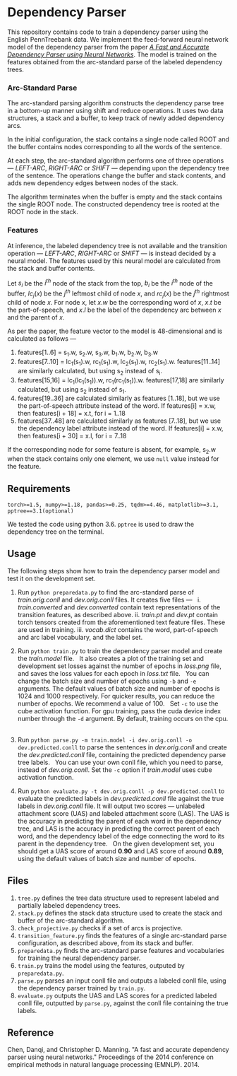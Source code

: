 # Dependency Parser

This repository contains code to train a dependency parser using the English PennTreebank data. We implement the feed-forward neural network model of the dependency parser from the paper [_A Fast and Accurate Dependency Parser using Neural Networks_](https://nlp.stanford.edu/pubs/emnlp2014-depparser.pdf). The model is trained on the features obtained from the arc-standard parse of the labeled dependency trees.

### Arc-Standard Parse

The arc-standard parsing algorithm constructs the dependency parse tree in a bottom-up manner using shift and reduce operations. It uses two data structures, a stack and a buffer, to keep track of newly added dependency arcs. 

In the initial configuration, the stack contains a single node called ROOT and the buffer contains nodes corresponding to all the words of the sentence. 

At each step, the arc-standard algorithm performs one of three operations &mdash; *LEFT-ARC*, *RIGHT-ARC* or *SHIFT* &mdash; depending upon the dependency tree of the sentence. The operations change the buffer and stack contents, and adds new dependency edges between nodes of the stack.

The algorithm terminates when the buffer is empty and the stack contains the single ROOT node. The constructed dependency tree is rooted at the ROOT node in the stack.

### Features

At inference, the labeled dependency tree is not available and the transition operation &mdash; *LEFT-ARC*, *RIGHT-ARC* or *SHIFT* &mdash; is instead decided by a neural model. The features used by this neural model are calculated from the stack and buffer contents.

Let $s_i$ be the $i^{th}$ node of the stack from the top, $b_i$ be the $i^{th}$ node of the buffer, $lc_j(x)$ be the $j^{th}$ leftmost child of node $x$, and $rc_j(x)$ be the $j^{th}$ rightmost child of node $x$. For node $x$, let $x.w$ be the corresponding word of $x$, $x.t$ be the part-of-speech, and $x.l$ be the label of the dependency arc between $x$ and the parent of $x$.

As per the paper, the feature vector to the model is 48-dimensional and is calculated as follows &mdash;

1. features[1..6] = s<sub>1</sub>.w, s<sub>2</sub>.w, s<sub>3</sub>.w, b<sub>1</sub>.w, b<sub>2</sub>.w, b<sub>3</sub>.w
2. features[7..10] = lc<sub>1</sub>(s<sub>1</sub>).w, rc<sub>1</sub>(s<sub>1</sub>).w, lc<sub>2</sub>(s<sub>1</sub>).w, rc<sub>2</sub>(s<sub>1</sub>).w. 
features[11..14] are similarly calculated, but using s<sub>2</sub> instead of s<sub>i</sub>.
3. features[15,16] = lc<sub>1</sub>(lc<sub>1</sub>(s<sub>1</sub>)).w, rc<sub>1</sub>(rc<sub>1</sub>(s<sub>1</sub>)).w. 
features[17,18] are similarly calculated, but using s<sub>2</sub> instead of s<sub>1</sub>.
4. features[19..36] are calculated similarly as features [1..18], but we use the part-of-speech attribute instead of the word.
If features[i] = x.w, then features[i + 18] = x.t, for i = 1..18
5. features[37..48] are calculated similarly as features [7..18], but we use the dependency label attribute instead of the word.
If features[i] = x.w, then features[i + 30] = x.l, for i = 7..18

If the corresponding node for some feature is absent, for example, s<sub>2</sub>.w when the stack contains only one element, we use `null` value instead for the feature.

## Requirements

`
torch>=1.5, numpy>=1.18, pandas>=0.25, tqdm>=4.46, matplotlib>=3.1, pptree==3.1(optional)
`

We tested the code using python 3.6. `pptree` is used to draw the dependency tree on the terminal.

## Usage

The following steps show how to train the dependency parser model and test it on the development set.
 
 
1.  Run `python preparedata.py` to find the arc-standard parse of _train.orig.conll_ and _dev.orig.conll_ files. It creates five files &mdash;
    &nbsp;
    i.  *train.converted* and *dev.converted* contain text representations of the transition features, as described above.
    ii. *train.pt* and *dev.pt* contain torch tensors created from the aforementioned text feature files. These are used in training.
    iii. *vocab.dict* contains the word, part-of-speech and arc label vocabulary, and the label set.
&nbsp;

2.  Run `python train.py` to train the dependency parser model and create the _train.model_ file. 
    &nbsp;
    It also creates a plot of the training set and development set losses against the number of epochs in _loss.png_ file, and saves the loss values for each epoch in _loss.txt_ file.
    &nbsp;
    You can change the batch size and number of epochs using `-b` and `-e` arguments. The default values of batch size and number of epochs is 1024 and 1000 respectively. For quicker results, you can reduce the number of epochs. We recommend a value of 100.
    &nbsp;
    Set `-c` to use the cube activation function. 
    For gpu training, pass the cuda device index number through the `-d` argument. By default, training occurs on the cpu.
&nbsp;

3. Run `python parse.py -m train.model -i dev.orig.conll -o dev.predicted.conll` to parse the sentences in _dev.orig.conll_ and create the _dev.predicted.conll_ file, containing the predicted dependency parse tree labels. 
    &nbsp;
    You can use your own conll file, which you need to parse, instead of _dev.orig.conll_. 
    Set the `-c` option if _train.model_ uses cube activation function.
&nbsp;

4. Run `python evaluate.py -t dev.orig.conll -p dev.predicted.conll` to evaluate the predicted labels in _dev.predicted.conll_ file against the true labels in _dev.orig.conll_ file. It will output two scores &mdash; unlabeled attachment score (UAS) and labeled attachment score (LAS). The UAS is the accuracy in predicting the parent of each word in the dependency tree, and LAS is the accuracy in predicting the correct parent of each word, and the dependency label of the edge connecting the word to its parent in the dependency tree.
    &nbsp;
    On the given development set, you should get a UAS score of around **0.90** and LAS score of around **0.89**, using the default values of batch size and number of epochs.

## Files

1. `tree.py` defines the tree data structure used to represent labeled and partially labeled dependency trees.
2. `stack.py` defines the stack data structure used to create the stack and buffer of the arc-standard algorithm.
3. `check_projective.py` checks if a set of arcs is projective.
4. `transition_feature.py` finds the features of a single arc-standard parse configuration, as described above, from its stack and buffer.
5. `preparedata.py` finds the arc-standard parse features and vocabularies for training the neural dependency parser.
6. `train.py` trains the model using the features, outputed by `preparedata.py`.
7. `parse.py` parses an input conll file and outputs a labeled conll file, using the dependency parser trained by `train.py`.
8. `evaluate.py` outputs the UAS and LAS scores for a predicted labeled conll file, outputted by `parse.py`, against the conll file containing the true labels.

## Reference

Chen, Danqi, and Christopher D. Manning. "A fast and accurate dependency parser using neural networks." Proceedings of the 2014 conference on empirical methods in natural language processing (EMNLP). 2014.